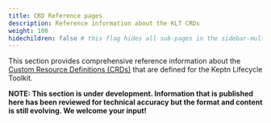 ```yaml
---
title: CRD Reference pages
description: Reference information about the KLT CRDs
weight: 100
hidechildren: false # this flag hides all sub-pages in the sidebar-multicard.html
---
```


This section provides comprehensive reference information about the
[Custom Resource Definitions (CRDs)](https://kubernetes.io/docs/concepts/extend-kubernetes/api-extension/custom-resources/)
that are defined for the Keptn Lifecycle Toolkit.

**NOTE: This section is under development.
Information that is published here has been reviewed for technical accuracy
but the format and content is still evolving.
We welcome your input!**
